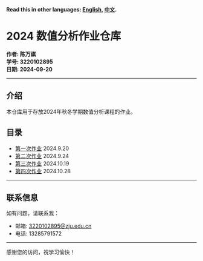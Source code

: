 ﻿**Read this in other languages: [English](README.md), [中文](README_zh.md).**

# 2024 数值分析作业仓库

**作者: 陈万祺**  
**学号: 3220102895**  
**日期: 2024-09-20**  

---

## 介绍

本仓库用于存放2024年秋冬学期数值分析课程的作业。

## 目录

- [第一次作业](./Theoretical/Chapter1/) 2024.9.20
- [第二次作业](./Programming/Chapter1/) 2024.9.24
- [第三次作业](./Theoretical/Chapter2/) 2024.10.19
- [第四次作业](./Programming/Chapter2/) 2024.10.28

---


## 联系信息

如有问题，请联系我：

- 邮箱: [3220102895@zju.edu.cn](mailto:3220102895@zju.edu.cn)
- 电话: 13285791572

---

感谢您的访问，祝学习愉快！




